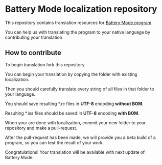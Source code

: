 # Battery Mode localization repository #

This repository contains translation resources for [Battery Mode program](https://bmode.tarcode.ru).

You can help us with translating the program to your native language by contributing your translation.

## How to contribute ##

To begin translation fork this repository.

You can begin your translation by copying the folder with existing localization.

Then you should carefully translate every string of all files in that folder to your language.

You should save resulting *.rc files in **UTF-8** encoding **without BOM**.

Resulting *.iss files should be saved in **UTF-8** encoding **with BOM**.

When your are done with localization, commit your new folder to your repository and make a pull-request.

After the pull-request has been made, we will provide you a beta build of a program, so you can test the result of your work. 

Congratulations! Your translation will be available with next update of Battery Mode.